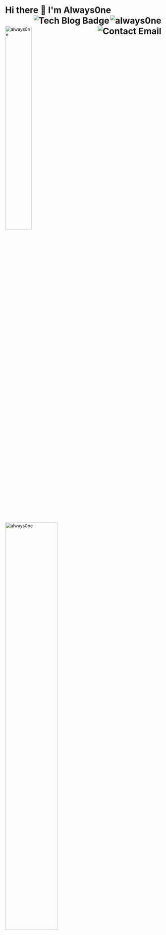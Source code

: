 <div>
  <h1>Hi there 👋  I'm Always0ne<img align="right"src="https://komarev.com/ghpvc/?username=always0ne" alt="always0ne" />
  <a href="https://always0ne.github.io">
    <img align="right" src="http://img.shields.io/badge/-Devlog-black?style=flat-square&amp;logo=github&amp;" alt="Tech Blog Badge">
  </a>
  <a href="mailto:si8363@soongsil.ac.kr">  
    <img align="right" src="http://img.shields.io/badge/-contact-9cf?style=social&amp;logo=Minutemailer&amp" alt="Contact Email">
  </a>
</h1>
  <p>
    <img src="https://github-readme-stats-git-master.always0ne.vercel.app/api/top-langs/?username=always0ne&layout=compact&hide=html" alt="always0ne" width="41%" />
   <img src="https://github-readme-stats.vercel.app/api?username=always0ne&show_icons=true" alt="always0ne"  width="58%"/>
  </p>
</div>

### 🌱 I’m currently learning ...
- Server
- Software Design
- Project Management

### 😄 What I can Do
- SpringBoot
- Setting Linux Server and Docker
- Setting CI/CD(Jenkins/Github Actions)
- Network Engineering
- Project Management

### To get more Information about me
- [Introduce Page](https://always0ne.github.io/whoAmI/)

<!--
**always0ne/always0ne** is a ✨ _special_ ✨ repository because its `README.md` (this file) appears on your GitHub profile.

Here are some ideas to get you started:

- 🔭 I’m currently working on ...
- 🌱 I’m currently learning ...
- 👯 I’m looking to collaborate on ...
- 🤔 I’m looking for help with ...
- 💬 Ask me about ...
- 📫 How to reach me: ...
- 😄 Pronouns: ...
- ⚡ Fun fact: ...
-->
